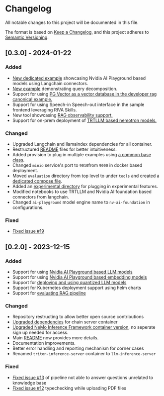 # Changelog
All notable changes to this project will be documented in this file.

The format is based on [Keep a Changelog](https://keepachangelog.com/en/1.0.0/), and this project adheres to [Semantic Versioning](https://semver.org/spec/v2.0.0.html).

## [0.3.0] - 2024-01-22

### Added

- [New dedicated example](./docs/rag/aiplayground.md) showcasing Nvidia AI Playground based models using Langchain connectors.
- [New example](./RetrievalAugmentedGeneration/README.md#5-qa-chatbot-with-task-decomposition-example----a100h100l40s) demonstrating query decomposition.
- Support for using [PG Vector as a vector database in the developer rag canonical example.](./RetrievalAugmentedGeneration/README.md#deploying-with-pgvector-vector-store)
- Support for using Speech-in Speech-out interface in the sample frontend leveraging RIVA Skills.
- New tool showcasing [RAG observability support.](./tools/observability/)
- Support for on-prem deployment of [TRTLLM based nemotron models.](./RetrievalAugmentedGeneration/README.md#6-qa-chatbot----nemotron-model)

### Changed

- Upgraded Langchain and llamaindex dependencies for all container.
- Restructured [README](./README.md) files for better intuitiveness.
- Added provision to plug in multiple examples using [a common base class](./RetrievalAugmentedGeneration/common/base.py).
- Changed `minio` service's port to `9010`from `9000` in docker based deployment.
- Moved `evaluation` directory from top level to under `tools` and created a [dedicated compose file](./deploy/compose/docker-compose-evaluation.yaml).
- Added an [experimental directory](./experimental/) for plugging in experimental features.
- Modified notebooks to use TRTLLM and Nvidia AI foundation based connectors from langchain.
- Changed `ai-playground` model engine name to `nv-ai-foundation` in configurations.

### Fixed

- [Fixed issue #19](https://github.com/NVIDIA/GenerativeAIExamples/issues/19)


## [0.2.0] - 2023-12-15

### Added

- Support for using [Nvidia AI Playground based LLM models](./docs/rag/aiplayground.md)
- Support for using [Nvidia AI Playground based embedding models](./docs/rag/aiplayground.md)
- Support for [deploying and using quantized LLM models](./docs/rag/llm_inference_server.md#quantized-llama2-model-deployment)
- Support for Kubernetes deployment support using helm charts
- Support for [evaluating RAG pipeline](./tools/evaluation/README.md)

### Changed

- Repository restructing to allow better open source contributions
- [Upgraded dependencies](./RetrievalAugmentedGeneration/Dockerfile) for chain server container
- [Upgraded NeMo Inference Framework container version](./RetrievalAugmentedGeneration/llm-inference-server/Dockerfile), no seperate sign up needed for access.
- Main [README](./README.md) now provides more details.
- Documentation improvements.
- Better error handling and reporting mechanism for corner cases
- Renamed `triton-inference-server` container to `llm-inference-server`

### Fixed

- [Fixed issue #13](https://github.com/NVIDIA/GenerativeAIExamples/issues/13) of pipeline not able to answer questions unrelated to knowledge base
- [Fixed issue #12](https://github.com/NVIDIA/GenerativeAIExamples/issues/12) typechecking while uploading PDF files
